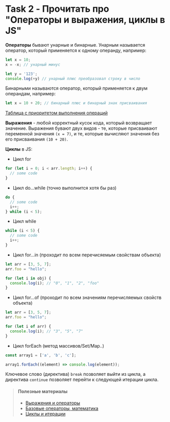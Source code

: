 # Task 2 - Прочитать про "Операторы и выражения, циклы в JS"

**Операторы** бывают унарные и бинарные.
Унарным называется оператор, который применяется к одному операнду, например:

```js
let x = 10;
x = -x; // унарный минус

let y = '123';
console.log(+y) // унарный плюс преобразовал строку в число
```

Бинарными называются оператор, который применяется к двум операндам, например:

```js
let x = 10 + 20; // бинарный плюс и бинарный знак присваивания
```

[Таблица с приоритетом выполнения операций](https://developer.mozilla.org/ru/docs/Web/JavaScript/Reference/Operators/Operator_Precedence)

**Выражения** - любой корректный кусок кода, который возвращает значение. Выражения бувают двух видов - те, которые присваивают переменной значения `(x = 7)`, и те, которые вычисляют значения без его присваивания `(10 + 20)`.

**Циклы** в JS:
- Цикл for

```js
for (let i = 0; i < arr.length; i++) {
  // some code
}
```

- Цикл do...while (точно выполнится хотя бы раз)

```js
do {
  // some code
  i++;
} while (i < 5);
```

- Цикл while

```js
while (i < 5) {
  // some code
  i++;
}
```

- Цикл for...in (проходит по всем перечисяемым свойствам объекта)

```js
let arr = [3, 5, 7];
arr.foo = "hello";

for (let i in obj) {
  console.log(i); // "0", "1", "2", "foo"
}
```

- Цикл for...of (проходит по всем значениям перечисляемых свойств объекта)

```js
let arr = [3, 5, 7];
arr.foo = "hello";

for (let i of arr) {
  console.log(i); // "3", "5", "7"
}
```

- Цикл forEach (метод массивов/Set/Map..)

```js
const array1 = ['a', 'b', 'c'];

array1.forEach((element) => console.log(element));
```

Ключевое слово (директива) `break` позволяет выйти из цикла, а директива `continue` позволяет перейти к следующей итерации цикла.


> #### Полезные материалы
> - [Выражения и операторы](https://developer.mozilla.org/ru/docs/Web/JavaScript/Guide/Expressions_and_operators)
> - [Базовые операторы, математика](https://learn.javascript.ru/operators#terminy-unarnyy-binarnyy-operand)
> - [Циклы и итерации](https://developer.mozilla.org/ru/docs/Web/JavaScript/Guide/Loops_and_iteration)
